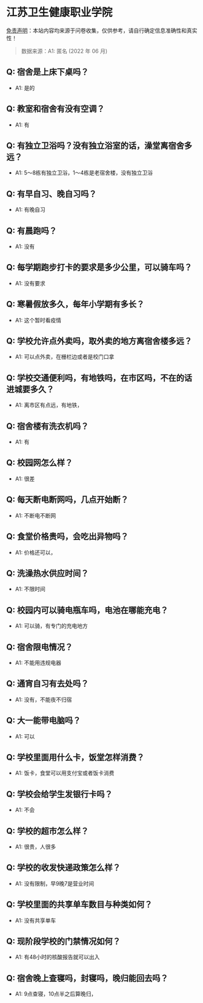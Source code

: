 # 江苏卫生健康职业学院

[免责声明](https://colleges.chat/#_3)：本站内容均来源于问卷收集，仅供参考，请自行确定信息准确性和真实性！

> 数据来源：A1: 匿名 (2022 年 06 月)

## Q: 宿舍是上床下桌吗？

- A1: 是的

## Q: 教室和宿舍有没有空调？

- A1: 有

## Q: 有独立卫浴吗？没有独立浴室的话，澡堂离宿舍多远？

- A1: 5～8栋有独立卫浴，1～4栋是老宿舍楼，没有独立卫浴

## Q: 有早自习、晚自习吗？

- A1: 有晚自习

## Q: 有晨跑吗？

- A1: 没有

## Q: 每学期跑步打卡的要求是多少公里，可以骑车吗？

- A1: 没有要求

## Q: 寒暑假放多久，每年小学期有多长？

- A1: 这个暂时看疫情

## Q: 学校允许点外卖吗，取外卖的地方离宿舍楼多远？

- A1: 可以点外卖，在栅栏边或者是校门口拿

## Q: 学校交通便利吗，有地铁吗，在市区吗，不在的话进城要多久？

- A1: 离市区有点远，有地铁，

## Q: 宿舍楼有洗衣机吗？

- A1: 有

## Q: 校园网怎么样？

- A1: 很差

## Q: 每天断电断网吗，几点开始断？

- A1: 不断电不断网

## Q: 食堂价格贵吗，会吃出异物吗？

- A1: 价格还可以，

## Q: 洗澡热水供应时间？

- A1: 不限时间

## Q: 校园内可以骑电瓶车吗，电池在哪能充电？

- A1: 可以骑，有专门的充电地方

## Q: 宿舍限电情况？

- A1: 不能用违规电器

## Q: 通宵自习有去处吗？

- A1: 没有，不能夜不归宿

## Q: 大一能带电脑吗？

- A1: 可以

## Q: 学校里面用什么卡，饭堂怎样消费？

- A1: 饭卡，食堂可以用支付宝或者饭卡消费

## Q: 学校会给学生发银行卡吗？

- A1: 不会

## Q: 学校的超市怎么样？

- A1: 很贵，人很多

## Q: 学校的收发快递政策怎么样？

- A1: 没有限制，早9晚7是营业时间

## Q: 学校里面的共享单车数目与种类如何？

- A1: 没有共享单车

## Q: 现阶段学校的门禁情况如何？

- A1: 有48小时的核酸报告就可以出入

## Q: 宿舍晚上查寝吗，封寝吗，晚归能回去吗？

- A1: 9点查寝，10点半之后算晚归，

